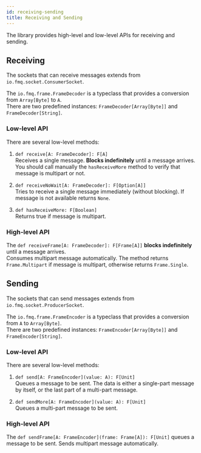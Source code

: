 ```yaml
---
id: receiving-sending
title: Receiving and Sending
---
```


The library provides high-level and low-level APIs for receiving and sending.

## Receiving

The sockets that can receive messages extends from `io.fmq.socket.ConsumerSocket`.  

The `io.fmq.frame.FrameDecoder` is a typeclass that provides a conversion from `Array[Byte]` to `A`.  
There are two predefined instances: `FrameDecoder[Array[Byte]]` and `FrameDecoder[String]`.

### Low-level API

There are several low-level methods:

1) `def receive[A: FrameDecoder]: F[A]`  
Receives a single message. **Blocks indefinitely** until a message arrives. 
You should call manually the `hasReceiveMore` method to verify that message is multipart or not. 
 
2) `def receiveNoWait[A: FrameDecoder]: F[Option[A]]`  
Tries to receive a single message immediately (without blocking). If message is not available returns `None`.

3) `def hasReceiveMore: F[Boolean]`  
Returns true if message is multipart.

### High-level API

The `def receiveFrame[A: FrameDecoder]: F[Frame[A]]` **blocks indefinitely** until a message arrives.   
Consumes multipart message automatically. The method returns `Frame.Multipart` if message is multipart, otherwise returns `Frame.Single`.


## Sending

The sockets that can send messages extends from `io.fmq.socket.ProducerSocket`.  

The `io.fmq.frame.FrameEncoder` is a typeclass that provides a conversion from `A` to `Array[Byte]`.  
There are two predefined instances: `FrameEncoder[Array[Byte]]` and `FrameEncoder[String]`.

### Low-level API

There are several low-level methods:

1) `def send[A: FrameEncoder](value: A): F[Unit]`  
Queues a message to be sent. The data is either a single-part message by itself, or the last part of a multi-part message.
 
2) `def sendMore[A: FrameEncoder](value: A): F[Unit]`  
Queues a multi-part message to be sent.

### High-level API

The `def sendFrame[A: FrameEncoder](frame: Frame[A]): F[Unit]` queues a message to be sent.
Sends multipart message automatically.  

